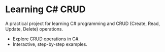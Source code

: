 # Learning C# CRUD

A practical project for learning C# programming and CRUD (Create, Read, Update, Delete) operations.

- Explore CRUD operations in C#.
- Interactive, step-by-step examples.
